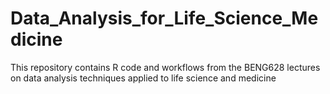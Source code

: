 # Data_Analysis_for_Life_Science_Medicine
This repository contains R code and workflows from the BENG628 lectures on data analysis techniques applied to life science and medicine
